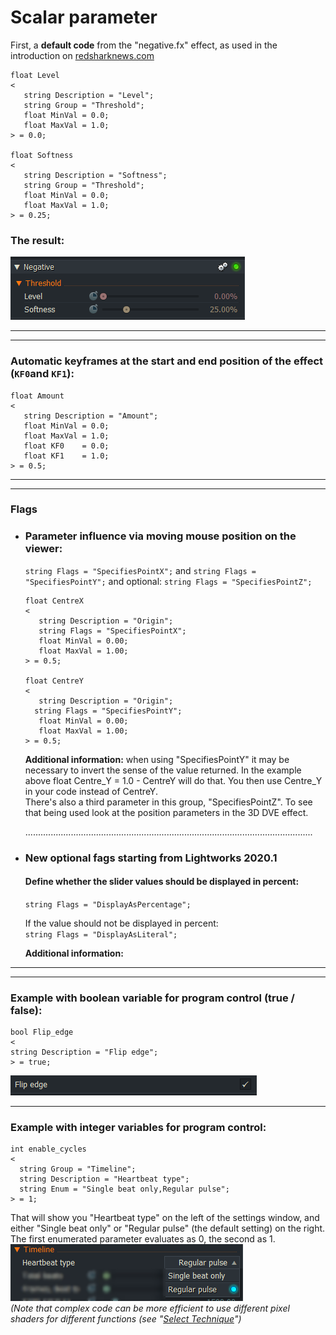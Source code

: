 # Scalar parameter

First, a **default code** from the "negative.fx" effect, as used in the introduction on [redsharknews.com](https://www.redsharknews.com/technology/item/221-how-to-write-video-effects-for-lightworks)
``` Code
float Level
<
   string Description = "Level";
   string Group = "Threshold";
   float MinVal = 0.0;
   float MaxVal = 1.0;
> = 0.0;

float Softness
<
   string Description = "Softness";
   string Group = "Threshold";
   float MinVal = 0.0;
   float MaxVal = 1.0;
> = 0.25;
```


### The result:
![](images/negative.png)


---------------------------------------------------------------------------------------------------------------------------
---------------------------------------------------------------------------------------------------------------------------


### Automatic keyframes at the start and end position of the effect (`KF0`and `KF1`):

``` Code
float Amount
<
   string Description = "Amount";
   float MinVal = 0.0;
   float MaxVal = 1.0;
   float KF0    = 0.0;
   float KF1    = 1.0;
> = 0.5;
``` 

---------------------------------------------------------------------------------------------------------------------------
---------------------------------------------------------------------------------------------------------------------------


### Flags

  - ### Parameter influence via moving mouse position on the viewer:
    `string Flags = "SpecifiesPointX";` and 
    `string Flags = "SpecifiesPointY";` and
     optional: `string Flags = "SpecifiesPointZ";`
     
     ``` Code
     float CentreX
     <
        string Description = "Origin";
        string Flags = "SpecifiesPointX";
        float MinVal = 0.00;
        float MaxVal = 1.00;
     > = 0.5;
     
     float CentreY
     <
        string Description = "Origin";
       string Flags = "SpecifiesPointY";
        float MinVal = 0.00;
        float MaxVal = 1.00;
     > = 0.5;
     ``` 
     
     **Additional information:** when using "SpecifiesPointY" it may be necessary to invert the sense of the value returned.
       In the example above float Centre_Y = 1.0 - CentreY will do that.
       You then use Centre_Y in your code instead of CentreY.  
       There's also a third parameter in this group, "SpecifiesPointZ". 
       To see that being used look at the position parameters in the 3D DVE effect.  
       
       ..................................................................................................................
 


  - ### New optional fags starting from Lightworks 2020.1
     #### Define whether the slider values should be displayed in percent:  
      `string Flags = "DisplayAsPercentage";`  
      
    If the value should not be displayed in percent:  
      `string Flags = "DisplayAsLiteral";` 
      
    **Additional information:** 
      



---------------------------------------------------------------------------------------------------------------------------
---------------------------------------------------------------------------------------------------------------------------
  
  
  
  
### Example with boolean variable for program control (true / false):
  
``` Code
bool Flip_edge
<
string Description = "Flip edge";
> = true;
  ```
![](images/bool.png)
  
  
---


### Example with integer variables for program control:
 ``` Code
 int enable_cycles
<
   string Group = "Timeline";
   string Description = "Heartbeat type";
   string Enum = "Single beat only,Regular pulse";
> = 1;
 ```
That will show you "Heartbeat type" on the left of the settings window, and either "Single beat only" or "Regular pulse" (the default setting) on the right. The first enumerated parameter evaluates as 0, the second as 1.  
![](images/int.png)  
*(Note that complex code can be more efficient to use different pixel shaders for different functions (see "[Select Technique](Select_Technique.md)")*

 
